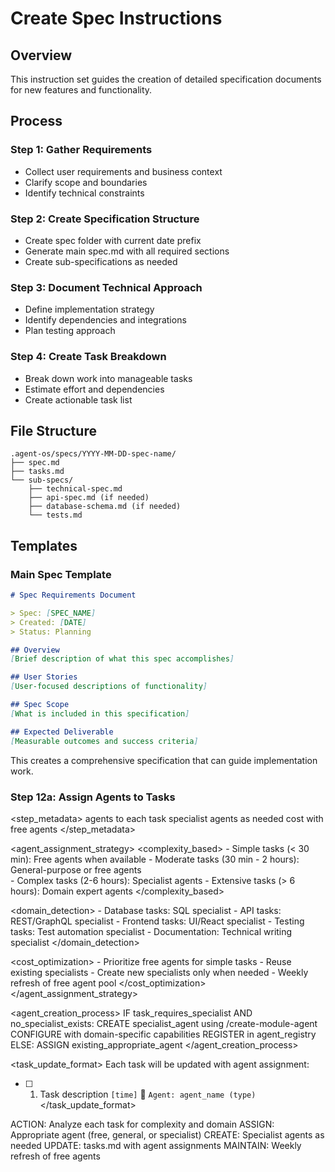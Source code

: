 # Create Spec Instructions

## Overview
This instruction set guides the creation of detailed specification documents for new features and functionality.

## Process

### Step 1: Gather Requirements
- Collect user requirements and business context
- Clarify scope and boundaries
- Identify technical constraints

### Step 2: Create Specification Structure
- Create spec folder with current date prefix
- Generate main spec.md with all required sections
- Create sub-specifications as needed

### Step 3: Document Technical Approach
- Define implementation strategy
- Identify dependencies and integrations
- Plan testing approach

### Step 4: Create Task Breakdown
- Break down work into manageable tasks
- Estimate effort and dependencies
- Create actionable task list

## File Structure
```
.agent-os/specs/YYYY-MM-DD-spec-name/
├── spec.md
├── tasks.md
└── sub-specs/
    ├── technical-spec.md
    ├── api-spec.md (if needed)
    ├── database-schema.md (if needed)
    └── tests.md
```

## Templates

### Main Spec Template
```markdown
# Spec Requirements Document

> Spec: [SPEC_NAME]
> Created: [DATE]
> Status: Planning

## Overview
[Brief description of what this spec accomplishes]

## User Stories
[User-focused descriptions of functionality]

## Spec Scope
[What is included in this specification]

## Expected Deliverable
[Measurable outcomes and success criteria]
```

This creates a comprehensive specification that can guide implementation work.

<step number="12a" name="assign_agents">

### Step 12a: Assign Agents to Tasks

<step_metadata>
  <assigns>agents to each task</assigns>
  <creates>specialist agents as needed</creates>
  <optimizes>cost with free agents</optimizes>
</step_metadata>

<agent_assignment_strategy>
  <complexity_based>
    - Simple tasks (< 30 min): Free agents when available
    - Moderate tasks (30 min - 2 hours): General-purpose or free agents  
    - Complex tasks (2-6 hours): Specialist agents
    - Extensive tasks (> 6 hours): Domain expert agents
  </complexity_based>
  
  <domain_detection>
    - Database tasks: SQL specialist
    - API tasks: REST/GraphQL specialist
    - Frontend tasks: UI/React specialist
    - Testing tasks: Test automation specialist
    - Documentation: Technical writing specialist
  </domain_detection>
  
  <cost_optimization>
    - Prioritize free agents for simple tasks
    - Reuse existing specialists
    - Create new specialists only when needed
    - Weekly refresh of free agent pool
  </cost_optimization>
</agent_assignment_strategy>

<agent_creation_process>
  IF task_requires_specialist AND no_specialist_exists:
    CREATE specialist_agent using /create-module-agent
    CONFIGURE with domain-specific capabilities
    REGISTER in agent_registry
  ELSE:
    ASSIGN existing_appropriate_agent
</agent_creation_process>

<task_update_format>
  Each task will be updated with agent assignment:
  - [ ] 1. Task description `[time]` 🤖 `Agent: agent_name (type)`
</task_update_format>

<instructions>
  ACTION: Analyze each task for complexity and domain
  ASSIGN: Appropriate agent (free, general, or specialist)
  CREATE: Specialist agents as needed
  UPDATE: tasks.md with agent assignments
  MAINTAIN: Weekly refresh of free agents
</instructions>

</step>
